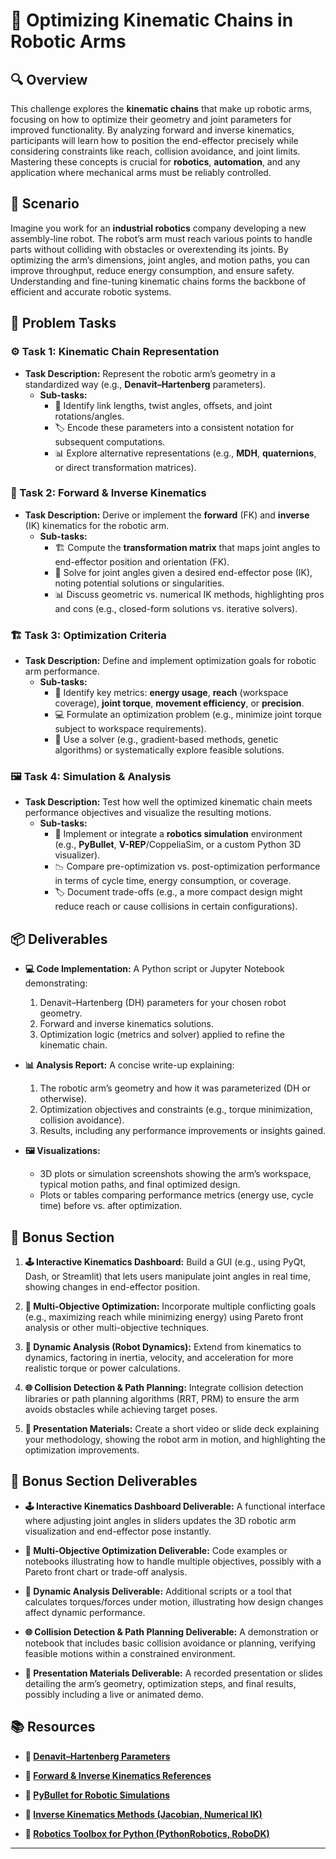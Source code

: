 # 🤖 Optimizing Kinematic Chains in Robotic Arms

## 🔍 Overview
This challenge explores the **kinematic chains** that make up robotic arms, focusing on how to optimize their geometry and joint parameters for improved functionality. By analyzing forward and inverse kinematics, participants will learn how to position the end-effector precisely while considering constraints like reach, collision avoidance, and joint limits. Mastering these concepts is crucial for **robotics**, **automation**, and any application where mechanical arms must be reliably controlled.

## 🚀 Scenario
Imagine you work for an **industrial robotics** company developing a new assembly-line robot. The robot’s arm must reach various points to handle parts without colliding with obstacles or overextending its joints. By optimizing the arm’s dimensions, joint angles, and motion paths, you can improve throughput, reduce energy consumption, and ensure safety. Understanding and fine-tuning kinematic chains forms the backbone of efficient and accurate robotic systems.

## 📝 Problem Tasks

### ⚙️ Task 1: Kinematic Chain Representation
- **Task Description:** Represent the robotic arm’s geometry in a standardized way (e.g., **Denavit–Hartenberg** parameters).
  - **Sub-tasks:**
    - 📐 Identify link lengths, twist angles, offsets, and joint rotations/angles.
    - 🏷️ Encode these parameters into a consistent notation for subsequent computations.
    - 📊 Explore alternative representations (e.g., **MDH**, **quaternions**, or direct transformation matrices).

### 🔬 Task 2: Forward & Inverse Kinematics
- **Task Description:** Derive or implement the **forward** (FK) and **inverse** (IK) kinematics for the robotic arm.
  - **Sub-tasks:**
    - 🏗️ Compute the **transformation matrix** that maps joint angles to end-effector position and orientation (FK).
    - 🎯 Solve for joint angles given a desired end-effector pose (IK), noting potential solutions or singularities.
    - 📊 Discuss geometric vs. numerical IK methods, highlighting pros and cons (e.g., closed-form solutions vs. iterative solvers).

### 🏗️ Task 3: Optimization Criteria
- **Task Description:** Define and implement optimization goals for robotic arm performance.
  - **Sub-tasks:**
    - 🔎 Identify key metrics: **energy usage**, **reach** (workspace coverage), **joint torque**, **movement efficiency**, or **precision**.
    - 💻 Formulate an optimization problem (e.g., minimize joint torque subject to workspace requirements).
    - 🚀 Use a solver (e.g., gradient-based methods, genetic algorithms) or systematically explore feasible solutions.

### 🖼️ Task 4: Simulation & Analysis
- **Task Description:** Test how well the optimized kinematic chain meets performance objectives and visualize the resulting motions.
  - **Sub-tasks:**
    - 🤖 Implement or integrate a **robotics simulation** environment (e.g., **PyBullet**, **V-REP**/CoppeliaSim, or a custom Python 3D visualizer).
    - 📉 Compare pre-optimization vs. post-optimization performance in terms of cycle time, energy consumption, or coverage.
    - 🏷️ Document trade-offs (e.g., a more compact design might reduce reach or cause collisions in certain configurations).

## 📦 Deliverables
- **💻 Code Implementation:**
  A Python script or Jupyter Notebook demonstrating:
  1. Denavit–Hartenberg (DH) parameters for your chosen robot geometry.  
  2. Forward and inverse kinematics solutions.  
  3. Optimization logic (metrics and solver) applied to refine the kinematic chain.

- **📊 Analysis Report:**
  A concise write-up explaining:
  1. The robotic arm’s geometry and how it was parameterized (DH or otherwise).  
  2. Optimization objectives and constraints (e.g., torque minimization, collision avoidance).  
  3. Results, including any performance improvements or insights gained.

- **🖼️ Visualizations:**
  - 3D plots or simulation screenshots showing the arm’s workspace, typical motion paths, and final optimized design.  
  - Plots or tables comparing performance metrics (energy use, cycle time) before vs. after optimization.

## 🎁 Bonus Section
1. **🕹️ Interactive Kinematics Dashboard:**
   Build a GUI (e.g., using PyQt, Dash, or Streamlit) that lets users manipulate joint angles in real time, showing changes in end-effector position.

2. **🔄 Multi-Objective Optimization:**
   Incorporate multiple conflicting goals (e.g., maximizing reach while minimizing energy) using Pareto front analysis or other multi-objective techniques.

3. **🚀 Dynamic Analysis (Robot Dynamics):**
   Extend from kinematics to dynamics, factoring in inertia, velocity, and acceleration for more realistic torque or power calculations.

4. **🌐 Collision Detection & Path Planning:**
   Integrate collision detection libraries or path planning algorithms (RRT, PRM) to ensure the arm avoids obstacles while achieving target poses.

5. **🎥 Presentation Materials:**
   Create a short video or slide deck explaining your methodology, showing the robot arm in motion, and highlighting the optimization improvements.

## 🏅 Bonus Section Deliverables
- **🕹️ Interactive Kinematics Dashboard Deliverable:**
  A functional interface where adjusting joint angles in sliders updates the 3D robotic arm visualization and end-effector pose instantly.

- **🔄 Multi-Objective Optimization Deliverable:**
  Code examples or notebooks illustrating how to handle multiple objectives, possibly with a Pareto front chart or trade-off analysis.

- **🚀 Dynamic Analysis Deliverable:**
  Additional scripts or a tool that calculates torques/forces under motion, illustrating how design changes affect dynamic performance.

- **🌐 Collision Detection & Path Planning Deliverable:**
  A demonstration or notebook that includes basic collision avoidance or planning, verifying feasible motions within a constrained environment.

- **🎥 Presentation Materials Deliverable:**
  A recorded presentation or slides detailing the arm’s geometry, optimization steps, and final results, possibly including a live or animated demo.

## 📚 Resources

- **🔗 [Denavit–Hartenberg Parameters](https://en.wikipedia.org/wiki/Denavit–Hartenberg_parameters)**

- **🔗 [Forward & Inverse Kinematics References](https://www.cds.caltech.edu/~murray/mlswiki/index.php?title=Robot_kinematics)**

- **🔗 [PyBullet for Robotic Simulations](https://pybullet.org/)**

- **🔗 [Inverse Kinematics Methods (Jacobian, Numerical IK)](http://www.robotics.tu-berlin.de/fileadmin/fg170/Veranstaltungen/RobotProgramming/Chapter4-Kinematics.pdf)**

- **🔗 [Robotics Toolbox for Python (PythonRobotics, RoboDK)](https://github.com/roboticslab-uc3m/kinematics_)**

---
